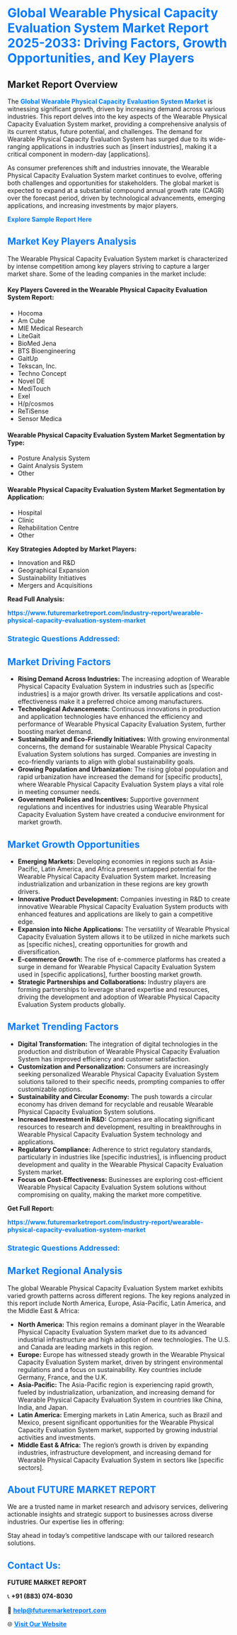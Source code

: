 <h1 style="color: #007BFF;">Global Wearable Physical Capacity Evaluation System Market Report 2025-2033: Driving Factors, Growth Opportunities, and Key Players</h1>

<section id="overview">
<h2>Market Report Overview</h2>
<p>The <a href="https://www.futuremarketreport.com/industry-report/wearable-physical-capacity-evaluation-system-market" style="color: #007BFF; text-decoration: none;"><strong>Global Wearable Physical Capacity Evaluation System Market</strong></a> is witnessing significant growth, driven by increasing demand across various industries. This report delves into the key aspects of the Wearable Physical Capacity Evaluation System market, providing a comprehensive analysis of its current status, future potential, and challenges. The demand for Wearable Physical Capacity Evaluation System has surged due to its wide-ranging applications in industries such as [insert industries], making it a critical component in modern-day [applications].</p>
<p>As consumer preferences shift and industries innovate, the Wearable Physical Capacity Evaluation System market continues to evolve, offering both challenges and opportunities for stakeholders. The global market is expected to expand at a substantial compound annual growth rate (CAGR) over the forecast period, driven by technological advancements, emerging applications, and increasing investments by major players.</p>
</section>

<section id="overview">
<p><a href="https://www.futuremarketreport.com/request-sample/reportId=77950" style="color: #007BFF; text-decoration: none;"><strong>Explore Sample Report Here</strong></a></p>
</section>

<section id="key-players">
<h2 style="color: #007BFF;">Market Key Players Analysis</h2>
<p>The Wearable Physical Capacity Evaluation System market is characterized by intense competition among key players striving to capture a larger market share. Some of the leading companies in the market include:</p>
<h4>Key Players Covered in the Wearable Physical Capacity Evaluation System Report:</h4>
<ul><li>Hocoma</li><li>Am Cube</li><li>MIE Medical Research</li><li>LiteGait</li><li>BioMed Jena</li><li>BTS Bioengineering</li><li>GaitUp</li><li>Tekscan, Inc.</li><li>Techno Concept</li><li>Novel DE</li><li>MediTouch</li><li>Exel</li><li>H/p/cosmos</li><li>ReTiSense</li><li>Sensor Medica</li></ul>
<h4>Wearable Physical Capacity Evaluation System Market Segmentation by Type:</h4>
<ul><li>Posture Analysis System</li><li>Gaint Analysis System</li><li>Other</li></ul>

<h4>Wearable Physical Capacity Evaluation System Market Segmentation by Application:</h4>
<ul><li>Hospital</li><li>Clinic</li><li>Rehabilitation Centre</li><li>Other</li></ul>
<p><strong>Key Strategies Adopted by Market Players:</strong></p>
<ul>
<li>Innovation and R&D</li>
<li>Geographical Expansion</li>
<li>Sustainability Initiatives</li>
<li>Mergers and Acquisitions</li>
</ul>
</section>

<section>
<p><strong>Read Full Analysis: </strong></p><a href="https://www.futuremarketreport.com/industry-report/wearable-physical-capacity-evaluation-system-market" style="color: #007BFF; text-decoration: none;"><strong>https://www.futuremarketreport.com/industry-report/wearable-physical-capacity-evaluation-system-market</strong></a>
<h3 style="color: #007BFF;">Strategic Questions Addressed:</h3>
</section>

<section id="driving-factors">
<h2 style="color: #007BFF;">Market Driving Factors</h2>
<ul>
<li><strong>Rising Demand Across Industries:</strong> The increasing adoption of Wearable Physical Capacity Evaluation System in industries such as [specific industries] is a major growth driver. Its versatile applications and cost-effectiveness make it a preferred choice among manufacturers.</li>
<li><strong>Technological Advancements:</strong> Continuous innovations in production and application technologies have enhanced the efficiency and performance of Wearable Physical Capacity Evaluation System, further boosting market demand.</li>
<li><strong>Sustainability and Eco-Friendly Initiatives:</strong> With growing environmental concerns, the demand for sustainable Wearable Physical Capacity Evaluation System solutions has surged. Companies are investing in eco-friendly variants to align with global sustainability goals.</li>
<li><strong>Growing Population and Urbanization:</strong> The rising global population and rapid urbanization have increased the demand for [specific products], where Wearable Physical Capacity Evaluation System plays a vital role in meeting consumer needs.</li>
<li><strong>Government Policies and Incentives:</strong> Supportive government regulations and incentives for industries using Wearable Physical Capacity Evaluation System have created a conducive environment for market growth.</li>
</ul>
</section>

<section id="growth-opportunities">
<h2 style="color: #007BFF;">Market Growth Opportunities</h2>
<ul>
<li><strong>Emerging Markets:</strong> Developing economies in regions such as Asia-Pacific, Latin America, and Africa present untapped potential for the Wearable Physical Capacity Evaluation System market. Increasing industrialization and urbanization in these regions are key growth drivers.</li>
<li><strong>Innovative Product Development:</strong> Companies investing in R&D to create innovative Wearable Physical Capacity Evaluation System products with enhanced features and applications are likely to gain a competitive edge.</li>
<li><strong>Expansion into Niche Applications:</strong> The versatility of Wearable Physical Capacity Evaluation System allows it to be utilized in niche markets such as [specific niches], creating opportunities for growth and diversification.</li>
<li><strong>E-commerce Growth:</strong> The rise of e-commerce platforms has created a surge in demand for Wearable Physical Capacity Evaluation System used in [specific applications], further boosting market growth.</li>
<li><strong>Strategic Partnerships and Collaborations:</strong> Industry players are forming partnerships to leverage shared expertise and resources, driving the development and adoption of Wearable Physical Capacity Evaluation System products globally.</li>
</ul>
</section>

<section id="trending-factors">
<h2 style="color: #007BFF;">Market Trending Factors</h2>
<ul>
<li><strong>Digital Transformation:</strong> The integration of digital technologies in the production and distribution of Wearable Physical Capacity Evaluation System has improved efficiency and customer satisfaction.</li>
<li><strong>Customization and Personalization:</strong> Consumers are increasingly seeking personalized Wearable Physical Capacity Evaluation System solutions tailored to their specific needs, prompting companies to offer customizable options.</li>
<li><strong>Sustainability and Circular Economy:</strong> The push towards a circular economy has driven demand for recyclable and reusable Wearable Physical Capacity Evaluation System solutions.</li>
<li><strong>Increased Investment in R&D:</strong> Companies are allocating significant resources to research and development, resulting in breakthroughs in Wearable Physical Capacity Evaluation System technology and applications.</li>
<li><strong>Regulatory Compliance:</strong> Adherence to strict regulatory standards, particularly in industries like [specific industries], is influencing product development and quality in the Wearable Physical Capacity Evaluation System market.</li>
<li><strong>Focus on Cost-Effectiveness:</strong> Businesses are exploring cost-efficient Wearable Physical Capacity Evaluation System solutions without compromising on quality, making the market more competitive.</li>
</ul>
</section>

<section>
<p><strong>Get Full Report: </strong></p><a href="https://www.futuremarketreport.com/industry-report/wearable-physical-capacity-evaluation-system-market" style="color: #007BFF; text-decoration: none;"><strong>https://www.futuremarketreport.com/industry-report/wearable-physical-capacity-evaluation-system-market</strong></a>
<h3 style="color: #007BFF;">Strategic Questions Addressed:</h3>
</section>


<section id="regional-analysis">
<h2 style="color: #007BFF;">Market Regional Analysis</h2>
<p>The global Wearable Physical Capacity Evaluation System market exhibits varied growth patterns across different regions. The key regions analyzed in this report include North America, Europe, Asia-Pacific, Latin America, and the Middle East & Africa:</p>
<ul>
<li><strong>North America:</strong> This region remains a dominant player in the Wearable Physical Capacity Evaluation System market due to its advanced industrial infrastructure and high adoption of new technologies. The U.S. and Canada are leading markets in this region.</li>
<li><strong>Europe:</strong> Europe has witnessed steady growth in the Wearable Physical Capacity Evaluation System market, driven by stringent environmental regulations and a focus on sustainability. Key countries include Germany, France, and the U.K.</li>
<li><strong>Asia-Pacific:</strong> The Asia-Pacific region is experiencing rapid growth, fueled by industrialization, urbanization, and increasing demand for Wearable Physical Capacity Evaluation System in countries like China, India, and Japan.</li>
<li><strong>Latin America:</strong> Emerging markets in Latin America, such as Brazil and Mexico, present significant opportunities for the Wearable Physical Capacity Evaluation System market, supported by growing industrial activities and investments.</li>
<li><strong>Middle East & Africa:</strong> The region’s growth is driven by expanding industries, infrastructure development, and increasing demand for Wearable Physical Capacity Evaluation System in sectors like [specific sectors].</li>
</ul>
</section>

<footer>
<h2 style="color: #007BFF;">About FUTURE MARKET REPORT</h2>
<p>We are a trusted name in market research and advisory services, delivering actionable insights and strategic support to businesses across diverse industries. Our expertise lies in offering:</p>

<p>Stay ahead in today’s competitive landscape with our tailored research solutions.</p>

<h2 style="color: #007BFF;">Contact Us:</h2>
<p><strong>FUTURE MARKET REPORT</strong></p>
<p>📞 <strong>+91 (883) 074-8030</strong></p>
<p>📧 <strong><a href="mailto:help@futuremarketreport.com" style="color: #007BFF;">help@futuremarketreport.com</a></strong></p>
<p>🌐 <strong><a href="https://www.futuremarketreport.com/" style="color: #007BFF;">Visit Our Website</a></strong></p>
</footer>